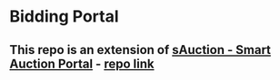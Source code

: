 # Bidding Portal

## This repo is an extension of [sAuction - Smart Auction Portal](https://sauction.streamlit.app/) - [repo link](https://github.com/hirawatt/sAuction)
